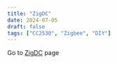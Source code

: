 ```yaml
---
title: "ZigDC"
date: 2024-07-05
draft: false
tags: ["CC2530", "Zigbee", "DIY"]
---
```


Go to [ZigDC](https://xyzroe.cc/ZigDC/) page